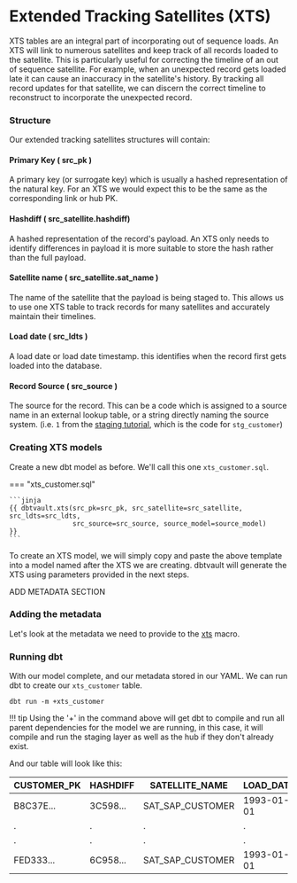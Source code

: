 # Extended Tracking Satellites (XTS)

XTS tables are an integral part of incorporating out of sequence loads. An XTS will link to numerous satellites and keep track of all records loaded to the satellite. This is particularly useful for correcting the timeline of an out of sequence satellite.
For example, when an unexpected record gets loaded late it can cause an inaccuracy in the satellite's history. By tracking all record updates for that satellite, we can discern the correct timeline to reconstruct to incorporate the unexpected record.

### Structure

Our extended tracking satellites structures will contain:

#### Primary Key ( src_pk )
A primary key (or surrogate key) which is usually a hashed representation of the natural key. For an XTS we would expect this to be the same as the corresponding link or hub PK.

#### Hashdiff ( src_satellite.hashdiff)
A hashed representation of the record's payload. An XTS only needs to identify differences in payload it is more suitable to store the hash rather than the full payload.

#### Satellite name ( src_satellite.sat_name )
The name of the satellite that the payload is being staged to. This allows us to use one XTS table to track records for many satellites and accurately maintain their timelines.

#### Load date ( src_ldts )
A load date or load date timestamp. this identifies when the record first gets loaded into the database.

#### Record Source ( src_source )
The source for the record. This can be a code which is assigned to a source name in an external lookup table, 
or a string directly naming the source system.
(i.e. `1` from the [staging tutorial](tut_staging.md#adding-the-metadata), 
which is the code for `stg_customer`)
    
### Creating XTS models

Create a new dbt model as before. We'll call this one `xts_customer.sql`. 

=== "xts_customer.sql"

    ```jinja
    {{ dbtvault.xts(src_pk=src_pk, src_satellite=src_satellite, src_ldts=src_ldts,
                    src_source=src_source, source_model=source_model)              }}
    ```

To create an XTS model, we will simply copy and paste the above template into a model named after the XTS we are creating. 
dbtvault will generate the XTS using parameters provided in the next steps.

ADD METADATA SECTION

### Adding the metadata

Let's look at the metadata we need to provide to the [xts](../macros.md#xts) macro.

### Running dbt

With our model complete, and our metadata stored in our YAML. We can run dbt to create our `xts_customer` table.

`dbt run -m +xts_customer`

!!! tip
    Using the '+' in the command above will get dbt to compile and run all parent dependencies for the model we are 
    running, in this case, it will compile and run the staging layer as well as the hub if they don't already exist. 
    
And our table will look like this:

| CUSTOMER_PK  | HASHDIFF     | SATELLITE_NAME   | LOAD_DATE  | SOURCE       |
| ------------ | ------------ | ---------------- | ---------- | ------------ |
| B8C37E...    | 3C598...     | SAT_SAP_CUSTOMER | 1993-01-01 | *            |
| .            | .            | .                | .          | .            |
| .            | .            | .                | .          | .            |
| FED333...    | 6C958...     | SAT_SAP_CUSTOMER | 1993-01-01 | *            |